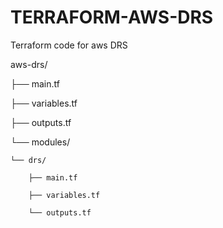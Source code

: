 # TERRAFORM-AWS-DRS
Terraform code for aws DRS

aws-drs/

├── main.tf

├── variables.tf

├── outputs.tf

└── modules/

    └── drs/
    
        ├── main.tf
        
        ├── variables.tf
        
        └── outputs.tf
        
